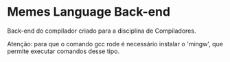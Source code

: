 # Memes Language Back-end

Back-end do compilador criado para a disciplina de Compiladores.

Atenção: para que o comando gcc rode é necessário instalar o 'mingw', que permite executar comandos desse tipo.